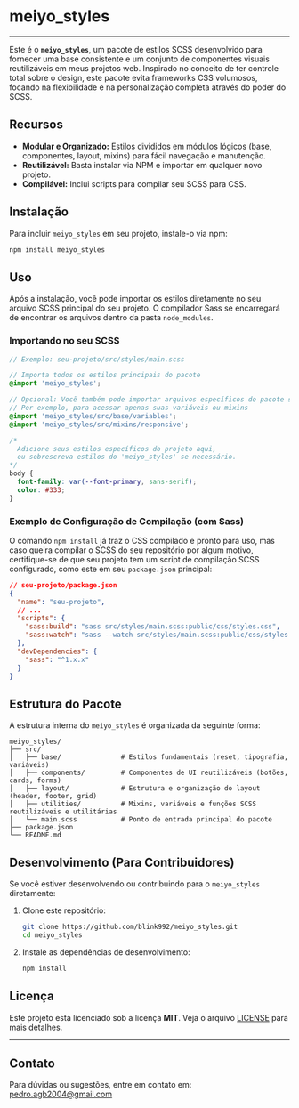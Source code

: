 # meiyo\_styles

-----

Este é o **`meiyo_styles`**, um pacote de estilos SCSS desenvolvido para fornecer uma base consistente e um conjunto de componentes visuais reutilizáveis em meus projetos web. Inspirado no conceito de ter controle total sobre o design, este pacote evita frameworks CSS volumosos, focando na flexibilidade e na personalização completa através do poder do SCSS. 

## Recursos

  * **Modular e Organizado:** Estilos divididos em módulos lógicos (base, componentes, layout, mixins) para fácil navegação e manutenção.
  * **Reutilizável:** Basta instalar via NPM e importar em qualquer novo projeto.
  * **Compilável:** Inclui scripts para compilar seu SCSS para CSS.

## Instalação

Para incluir `meiyo_styles` em seu projeto, instale-o via npm:

```bash
npm install meiyo_styles
```

## Uso

Após a instalação, você pode importar os estilos diretamente no seu arquivo SCSS principal do seu projeto. O compilador Sass se encarregará de encontrar os arquivos dentro da pasta `node_modules`.

### Importando no seu SCSS

```scss
// Exemplo: seu-projeto/src/styles/main.scss

// Importa todos os estilos principais do pacote
@import 'meiyo_styles';

// Opcional: Você também pode importar arquivos específicos do pacote se precisar
// Por exemplo, para acessar apenas suas variáveis ou mixins
@import 'meiyo_styles/src/base/variables';
@import 'meiyo_styles/src/mixins/responsive';

/*
  Adicione seus estilos específicos do projeto aqui,
  ou sobrescreva estilos do 'meiyo_styles' se necessário.
*/
body {
  font-family: var(--font-primary, sans-serif);
  color: #333;
}
```

### Exemplo de Configuração de Compilação (com Sass)

O comando `npm install` já traz o CSS compilado e pronto para uso, mas caso queira compilar o SCSS do seu repositório por algum motivo, certifique-se de que seu projeto tem um script de compilação SCSS configurado, como este em seu `package.json` principal:

```json
// seu-projeto/package.json
{
  "name": "seu-projeto",
  // ...
  "scripts": {
    "sass:build": "sass src/styles/main.scss:public/css/styles.css",
    "sass:watch": "sass --watch src/styles/main.scss:public/css/styles.css"
  },
  "devDependencies": {
    "sass": "^1.x.x"
  }
}
```

## Estrutura do Pacote

A estrutura interna do `meiyo_styles` é organizada da seguinte forma:

```
meiyo_styles/
├── src/
│   ├── base/               # Estilos fundamentais (reset, tipografia, variáveis)
│   ├── components/         # Componentes de UI reutilizáveis (botões, cards, forms)
│   ├── layout/             # Estrutura e organização do layout (header, footer, grid)
│   ├── utilities/          # Mixins, variáveis e funções SCSS reutilizáveis e utilitárias
│   └── main.scss           # Ponto de entrada principal do pacote
├── package.json
└── README.md
```

## Desenvolvimento (Para Contribuidores)

Se você estiver desenvolvendo ou contribuindo para o `meiyo_styles` diretamente:

1.  Clone este repositório:
    ```bash
    git clone https://github.com/blink992/meiyo_styles.git
    cd meiyo_styles
    ```
2.  Instale as dependências de desenvolvimento:
    ```bash
    npm install
    ```

## Licença

Este projeto está licenciado sob a licença **MIT**. Veja o arquivo [LICENSE](./LICENSE.md) para mais detalhes.

-----

## Contato

Para dúvidas ou sugestões, entre em contato em: pedro.agb2004@gmail.com

